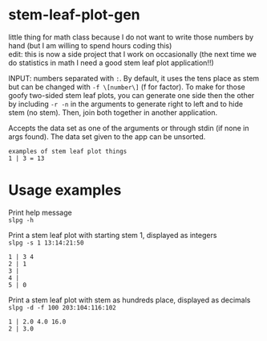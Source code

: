 # stem-leaf-plot-gen
little thing for math class because I do not want to write those numbers by hand (but I am willing to spend hours coding this)<br />
edit: this is now a side project that I work on occasionally (the next time we do statistics in math I need a good stem leaf plot application!!)

INPUT: numbers separated with `:`. By default, it uses the tens place as stem but can be changed with `-f \[number\]` (f for factor).
To make for those goofy two-sided stem leaf plots, you can generate one side then the other by including `-r -n` in the arguments to generate right to left and to hide stem (no stem). Then, join both together in another application.

Accepts the data set as one of the arguments or through stdin (if none in args found). The data set given to the app can be unsorted.

```
examples of stem leaf plot things
1 | 3 = 13
```
# Usage examples
Print help message <br />
`slpg -h`

Print a stem leaf plot with starting stem 1, displayed as integers <br />
`slpg -s 1 13:14:21:50`
```
1 | 3 4
2 | 1
3 |
4 |
5 | 0
```

Print a stem leaf plot with stem as hundreds place, displayed as decimals <br />
`slpg -d -f 100 203:104:116:102`
```
1 | 2.0 4.0 16.0
2 | 3.0
```
